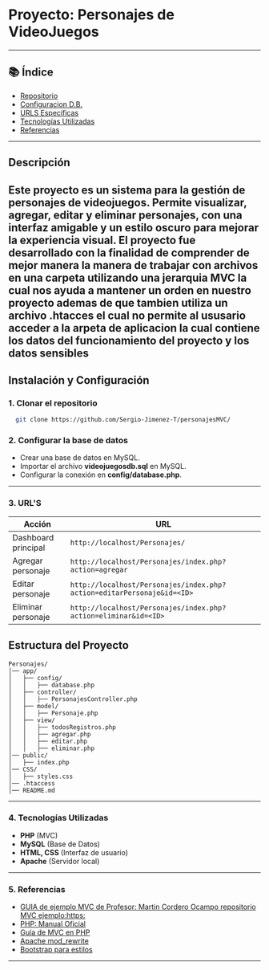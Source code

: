 # Proyecto: Personajes de VideoJuegos
---

## 📚 Índice  

- [Repositorio](#-clonar-el-repositorio) 
- [Configuracion D.B.](#-configurar-la-base-de-datos)  
- [URLS Especificas](#-URL'S)  
- [Tecnologías Utilizadas](#-tecnologías-utilizadas)  
- [Referencias](#-referencias) 
---
## Descripción
Este proyecto es un sistema para la gestión de personajes de videojuegos. Permite visualizar, agregar, editar y eliminar personajes, con una interfaz amigable y un estilo oscuro para mejorar la experiencia visual.
El proyecto fue desarrollado con la finalidad de comprender de mejor manera la manera de trabajar con archivos en una carpeta utilizando una jerarquia MVC la cual nos ayuda a mantener un orden en nuestro proyecto ademas de que tambien utiliza un archivo .htacces el cual no permite al ususario acceder a la arpeta de aplicacion la cual contiene los datos del funcionamiento del proyecto y los datos sensibles 
---
## Instalación y Configuración

### 1. Clonar el repositorio
```bash
  git clone https://github.com/Sergio-Jimenez-T/personajesMVC/
```

### 2. Configurar la base de datos
- Crear una base de datos en MySQL.
- Importar el archivo **videojuegosdb.sql** en MySQL.
- Configurar la conexión en **config/database.php**.
---
### 3. URL'S
| Acción  | URL |
|---------|-----|
| Dashboard principal | `http://localhost/Personajes/` |
| Agregar personaje | `http://localhost/Personajes/index.php?action=agregar` |
| Editar personaje | `http://localhost/Personajes/index.php?action=editarPersonaje&id=<ID>` |
| Eliminar personaje | `http://localhost/Personajes/index.php?action=eliminar&id=<ID>` |

## Estructura del Proyecto
```
Personajes/
│── app/
│   ├── config/
│   │   ├── database.php
│   ├── controller/
│   │   ├── PersonajesController.php
│   ├── model/
│   │   ├── Personaje.php
│   ├── view/
│   │   ├── todosRegistros.php
│   │   ├── agregar.php
│   │   ├── editar.php
│   │   ├── eliminar.php
│── public/
│   ├── index.php
│── CSS/
│   ├── styles.css
│── .htaccess
│── README.md
```
---
### 4. Tecnologías Utilizadas
- **PHP** (MVC)
- **MySQL** (Base de Datos)
- **HTML, CSS** (Interfaz de usuario)
- **Apache** (Servidor local)
---
### 5. Referencias
- [GUIA de ejemplo MVC de Profesor: Martin Cordero Ocampo repositorio MVC ejemplo:https:](https://github.com/miRepositorioGit/EjemploMvcObjetos)
- [PHP: Manual Oficial](https://www.php.net/manual/es/)
- [Guía de MVC en PHP](https://diego.com.es/ejemplo-de-mvc-en-php)
- [Apache mod_rewrite](https://httpd.apache.org/docs/2.4/mod/mod_rewrite.html)
- [Bootstrap para estilos](https://getbootstrap.com/docs/5.3/getting-started/introduction/)
---
